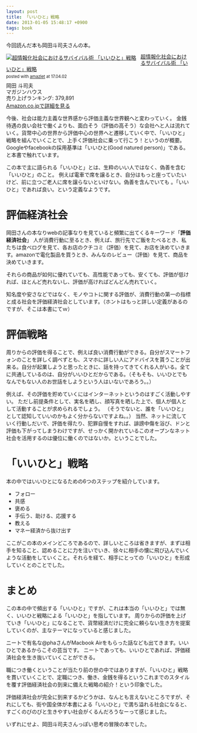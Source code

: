```yaml
---
layout: post
title: 「いいひと」戦略
date: 2013-01-05 15:48:17 +0900
tags: book
---
```

今回読んだ本も岡田斗司夫さんの本。

<div class="amazlet-box" style="margin-bottom:0px;"><div class="amazlet-image" style="float:left;margin:0px 12px 1px 0px;"><a href="http://www.amazon.co.jp/exec/obidos/ASIN/4838724063/almond-milk-22/ref=nosim/" name="amazletlink" target="_blank"><img src="https://images-fe.ssl-images-amazon.com/images/I/519xgSWdDLL._SL160_.jpg" alt="超情報化社会におけるサバイバル術 「いいひと」戦略" style="border: none;" /></a></div><div class="amazlet-info" style="line-height:120%; margin-bottom: 10px"><div class="amazlet-name" style="margin-bottom:10px;line-height:120%"><a href="http://www.amazon.co.jp/exec/obidos/ASIN/4838724063/almond-milk-22/ref=nosim/" name="amazletlink" target="_blank">超情報化社会におけるサバイバル術 「いいひと」戦略</a><div class="amazlet-powered-date" style="font-size:80%;margin-top:5px;line-height:120%">posted with <a href="http://www.amazlet.com/" title="amazlet" target="_blank">amazlet</a> at 17.04.02</div></div><div class="amazlet-detail">岡田 斗司夫 <br />マガジンハウス <br />売り上げランキング: 379,891<br /></div><div class="amazlet-sub-info" style="float: left;"><div class="amazlet-link" style="margin-top: 5px"><a href="http://www.amazon.co.jp/exec/obidos/ASIN/4838724063/almond-milk-22/ref=nosim/" name="amazletlink" target="_blank">Amazon.co.jpで詳細を見る</a></div></div></div><div class="amazlet-footer" style="clear: left"></div></div>

今後、社会は能力主義な世界感から評価主義な世界観へと変わっていく。
金銭待遇の良い会社で働くよりも、面白そう（評価の高そう）な会社へと人は流れていく。貨幣中心の世界から評価中心の世界へと遷移していく中で、「いいひと」戦略を組んでいくことで、上手く評価社会に乗って行こう！というのが概要。
Googleやfacebookの採用基準は「いいひと(Good natured person)」である。と本書で触れています。

この本で主に語られる「いいひと」とは、生粋のいい人ではなく、偽善を含む「いいひと」のこと。
例えば電車で席を譲るとき、自分はもっと座っていたいけど、前に立つご老人に席を譲らないといけない。偽善を含んでいても
。「いいひと」であれば良い。という定義なようです。

# 評価経済社会

岡田さんの本なりwebの記事なりを見ていると頻繁に出てくるキーワード「__評価経済社会__」
人が消費行動に至るとき、例えば、旅行先でご飯をたべるとき、私たちは食べログを見て、各お店のクチコミ（評価）を見て、お店を決めていきます。amazonで電化製品を買うとき、みんなのレビュー（評価）を見て、商品を決めていきます。

それらの商品が如何に優れていても、高性能であっても、安くても、評価が低ければ、ほとんど売れないし、評価が高ければどんどん売れていく。

知名度や安さなどではなく、モノやコトに関する評価が、消費行動の第一の指標と成る社会を評価経済社会としています。（ホントはもっと詳しい定義があるのですが、そこは本書にてｗ）

# 評価戦略

周りからの評価を得ることで、例えば良い消費行動ができる。自分がスマートフォンのことを詳しく調べずとも、スマホに詳しい人にアドバイスを貰うことが出来る。自分が起業しようと思ったときに、話を持ってきてくれる人がいる。全てに共通しているのは、自分がいいひとだからである。（そもそも、いいひとでもなんでもない人のお世話をしようという人はいないであろう。。）

例えば、その評価を貯めていくにはインターネットというのはすごく活動しやすい。
ただし前提条件として、実名を晒し、顔写真を晒した上で、個人が個人として活動することが求められるでしょう。
（そうでないと、誰を「いいひと」として認知していいのかもよく分からないですよね。。）
当然、ネットに流していく行動しだいで、評価を得たり、犯罪自慢をすれば、誹謗中傷を浴び、ドンと評価も下がってしまうわけですが、せっかく開かれているこのオープンなネット社会を活用するのは優位に働くのではないか。ということでした。


# 「いいひと」戦略

本の中ではいいひとになるための6つのステップを紹介しています。

- フォロー
- 共感
- 褒める
- 手伝う、助ける、応援する
- 教える
- マネー経済から抜け出す

ここがこの本のメインどころであるので、詳しいところは省きますが、まずは相手を知ること、認めることに力を注いでいき、徐々に相手の懐に飛び込んでいくような活動をしていくこと。それらを経て、相手にとっての「いいひと」を形成していくとのことでした。

# まとめ

この本の中で頻出する「いいひと」ですが、これは本当の「いいひと」では無く、いいひと戦略による「いいひと」を指しています。
周りからの評価を上げていき「いいひと」になることで、貨幣経済だけに完全に頼らない生き方を提案していくのが、主なテーマになっていると感じました。

ニートで有名な@phaさんがMacbook Airをもらった話なども出てきます。いいひとであるからこその芸当です。
ニートであっても、いいひとであれば、評価経済社会を生き抜いていくことができる。

職につき働くということが当たり前の世の中ではありますが、「いいひと」戦略を貫いていくことで、定職につき、働き、金銭を得るというこれまでのスタイルを覆す評価経済社会の到来に備えた戦略の紹介！という印象でした。

評価経済社会が完全に到来するかどうかは、なんとも言えないところですが、それにしても、街や国全体が本書による「いいひと」で満ち溢れる社会になると、すごくのびのびと生きやすい社会がくるんだろうなーって感じました。

いずれにせよ、岡田斗司夫さんっぽい思考の冒険の本でした。
